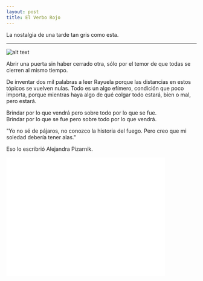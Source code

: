 ```yaml
---
layout: post
title: El Verbo Rojo
---
```


La nostalgia de una tarde tan gris como esta.

-----

![alt text](http://lorempixel.com/g/400/200/abstract/ "La nostalgia de una tarde tan gris como esta.")

Abrir una puerta sin haber cerrado otra, sólo por el temor de que todas se cierren al mismo tiempo.  

De inventar dos mil palabras a leer Rayuela porque las distancias en estos tópicos se vuelven nulas. Todo es un algo efímero, condición que poco importa, porque mientras haya algo de qué colgar todo estará, bien o mal, pero estará.  

Brindar por lo que vendrá pero sobre todo por lo que se fue.  
Brindar por lo que se fue pero sobre todo por lo que vendrá.  

"Yo no sé de pájaros, 
no conozco la historia del fuego. 
Pero creo que mi soledad debería tener alas."  

Eso lo escribrió Alejandra Pizarnik.  


<iframe width="420" height="315" src="//www.youtube.com/embed/wCzoTQqEoFg" frameborder="0" allowfullscreen></iframe>


